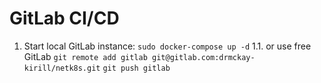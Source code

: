 # GitLab CI/CD
1. Start local GitLab instance: `sudo docker-compose up -d`
1.1. or use free GitLab `git remote add gitlab git@gitlab.com:drmckay-kirill/netk8s.git`
`git push gitlab`
